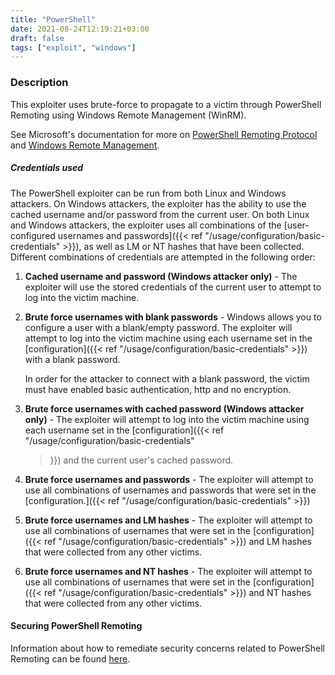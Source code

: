```yaml
---
title: "PowerShell"
date: 2021-08-24T12:19:21+03:00
draft: false
tags: ["exploit", "windows"]
---
```


### Description

This exploiter uses brute-force to propagate to a victim through PowerShell
Remoting using Windows Remote Management (WinRM).

See Microsoft's documentation for more on [PowerShell Remoting
Protocol](https://docs.microsoft.com/en-us/powershell/scripting/learn/remoting/winrmsecurity?view=powershell-7.1)
and [Windows Remote
Management](https://docs.microsoft.com/en-us/windows/win32/winrm/portal).


##### Credentials used

The PowerShell exploiter can be run from both Linux and Windows attackers. On
Windows attackers, the exploiter has the ability to use the cached username
and/or password from the current user. On both Linux and Windows attackers, the
exploiter uses all combinations of the [user-configured usernames and
passwords]({{< ref "/usage/configuration/basic-credentials" >}}), as well as LM or NT hashes that have been collected. Different combinations of
credentials are attempted in the following order:

1. **Cached username and password (Windows attacker only)** - The exploiter will
   use the stored credentials of the current user to attempt to log into the
   victim machine.

1. **Brute force usernames with blank passwords** - Windows allows you to
   configure a user with a blank/empty password. The exploiter will attempt to
   log into the victim machine using each username set in the
   [configuration]({{< ref "/usage/configuration/basic-credentials" >}}) with a
   blank password.

   In order for the attacker to connect with a blank password, the victim must
   have enabled basic authentication, http and no encryption.

1. **Brute force usernames with cached password (Windows attacker only)** - The
   exploiter will attempt to log into the victim machine using each username
   set in the [configuration]({{< ref "/usage/configuration/basic-credentials"
   >}}) and the current user's cached password.

1. **Brute force usernames and passwords** - The exploiter will attempt to use
   all combinations of usernames and passwords that were set in the
   [configuration.]({{< ref "/usage/configuration/basic-credentials" >}})

1. **Brute force usernames and LM hashes** - The exploiter will attempt to use
   all combinations of usernames that were set in the [configuration]({{< ref
   "/usage/configuration/basic-credentials" >}}) and LM hashes that were
   collected from any other victims.

1. **Brute force usernames and NT hashes** - The exploiter will attempt to use
   all combinations of usernames that were set in the [configuration]({{< ref
   "/usage/configuration/basic-credentials" >}}) and NT hashes that were
   collected from any other victims.


#### Securing PowerShell Remoting

Information about how to remediate security concerns related to PowerShell
Remoting can be found
[here](https://docs.microsoft.com/en-us/powershell/scripting/learn/remoting/winrmsecurity?view=powershell-7.1).
